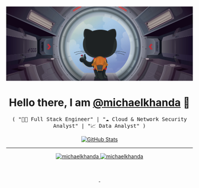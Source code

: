 ![](assets/images/header.png)

<p>
  <h1 align="center">
    <b>Hello there, I am <a href="https://github.com/michaelkhanda">@michaelkhanda</a> 👋</b>
  </h1>
  <p align="center">
    <samp>( "👨‍💻 Full Stack Engineer" | "☁️ Cloud & Network Security Analyst" | "📈 Data Analyst" )</samp>
    
  </p>


<p align="center">
  <a href="https://github.com/michaelkhanda">
<img alt="GitHub Stats" src="https://github-readme-stats-sigma-five.vercel.app/api?username=michaelkhanda&show_icons=true&locale=en&theme=tokyonight&count_private=true&include_all_commits=true&hide_border=true" />
  </a>
</p>

-----
<p align="center">
  <a href="https://github.com/michaelkhanda">
    <img src="https://img.shields.io/badge/github-@michaelkhanda-211F1F?logo=github&logoColor=white&style=flat-square"  alt="michaelkhanda "/>
  </a>
  <a href="https://www.linkedin.com/in/michaelkhanda">
    <img src="https://img.shields.io/badge/linkedin-Michael_Khanda-0072B1?logo=linkedin&style=flat-square"  alt="michaelkhanda"/>
  </a>
</p>
<p align="center">
  <a href="https://x.com/justhandah">
    <img src="https://img.shields.io/badge/@justhandah-000000?logo=x&logoColor=white&style=flat-square"  alt=""/>
  </a>
</p>
<p align="center">
  <a href="https://michaelkhanda.github.io">
    <img src="https://img.shields.io/badge/website-michaelkhanda.github.io-1BC?logo=react&logoColor=white&style=flat-square"  alt=""/>
  </a>
  <a href="https://github.com/michaelkhanda">
    <img src="https://komarev.com/ghpvc/?username=michaelkhanda&label=Profile%20views&color=0e75b6&style=flat"  alt=""/>
  </a>
</p>
